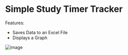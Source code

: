 # Simple Study Timer Tracker
Features:
- Saves Data to an Excel File
- Displays a Graph
  
![image](https://github.com/Tamzuu/Study-Time-Tracker-Python/assets/10380019/2647ef3a-1e29-4df9-a749-0ca14fa13b6a)
